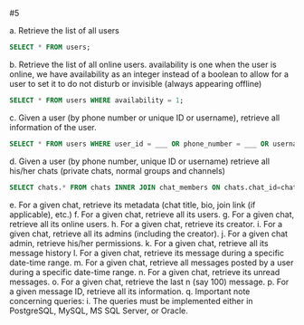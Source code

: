 #5

a. Retrieve the list of all users

```sql
SELECT * FROM users;
```

b. Retrieve the list of all online users.
availability is one when the user is online, we have availability as an integer instead of a boolean to allow for a user to set it to do not disturb or invisible (always appearing offline)

```sql
SELECT * FROM users WHERE availability = 1;
```

c. Given a user (by phone number or unique ID or username), retrieve all information of the user.

```sql
SELECT * FROM users WHERE user_id = ___ OR phone_number = ___ OR username = ___;
```

d. Given a user (by phone number, unique ID or username) retrieve all his/her chats (private chats, normal groups and channels)

```sql
SELECT chats.* FROM chats INNER JOIN chat_members ON chats.chat_id=chat_members.chat_id AND chat_members.member_id=?1
```

e. For a given chat, retrieve its metadata (chat title, bio, join link (if
applicable), etc.)
f. For a given chat, retrieve all its users.
g. For a given chat, retrieve all its online users.
h. For a given chat, retrieve its creator.
i. For a given chat, retrieve all its admins (including the creator).
j. For a given chat admin, retrieve his/her permissions.
k. For a given chat, retrieve all its message history
l. For a given chat, retrieve its message during a specific date-time
range.
m. For a given chat, retrieve all messages posted by a user during a
specific date-time range.
n. For a given chat, retrieve its unread messages.
o. For a given chat, retrieve the last n (say 100) message.
p. For a given message ID, retrieve all its information.
q. Important note concerning queries:
i. The queries must be implemented either in PostgreSQL,
MySQL, MS SQL Server, or Oracle.
